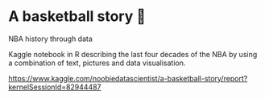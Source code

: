 # A basketball story 🏀
NBA history through data

Kaggle notebook in R describing the last four decades of the NBA by using a combination of text, pictures and data visualisation.

https://www.kaggle.com/noobiedatascientist/a-basketball-story/report?kernelSessionId=82944487
